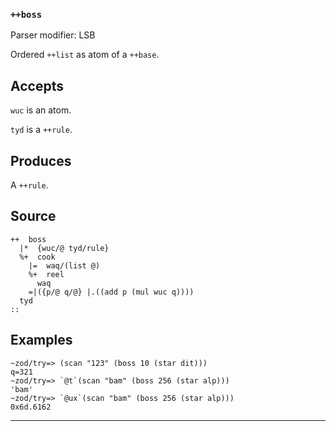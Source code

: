 
### `++boss`

Parser modifier: LSB

Ordered `++list` as atom of a `++base`.

Accepts
-------

`wuc` is an atom.

`tyd` is a `++rule`.

Produces
--------

A `++rule`.

Source
------

    ++  boss
      |*  {wuc/@ tyd/rule}
      %+  cook
        |=  waq/(list @)
        %+  reel
          waq
        =|({p/@ q/@} |.((add p (mul wuc q))))
      tyd
    ::

Examples
--------
    
    ~zod/try=> (scan "123" (boss 10 (star dit)))
    q=321
    ~zod/try=> `@t`(scan "bam" (boss 256 (star alp)))
    'bam'
    ~zod/try=> `@ux`(scan "bam" (boss 256 (star alp)))
    0x6d.6162


***
